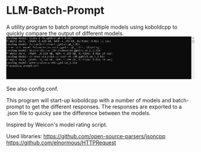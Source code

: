 # LLM-Batch-Prompt
A utility program to batch prompt multiple models using koboldcpp to quickly compare the output of different models.
![Simple output](https://github.com/mostlikely4r/LLM-Batch-Prompt/blob/main/simple_output.png?raw=true)


See also config.conf.

This program will start-up koboldcpp with a number of models and batch-prompt to get the different responses.
The responses are exported to a .json file to quicky see the difference between the models.

Inspired by Weicon's model rating script.

Used libraries: 
https://github.com/open-source-parsers/jsoncpp
https://github.com/elnormous/HTTPRequest

